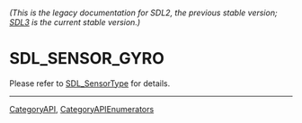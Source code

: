 ###### (This is the legacy documentation for SDL2, the previous stable version; [SDL3](https://wiki.libsdl.org/SDL3/) is the current stable version.)
# SDL_SENSOR_GYRO

Please refer to [SDL_SensorType](SDL_SensorType) for details.

----
[CategoryAPI](CategoryAPI), [CategoryAPIEnumerators](CategoryAPIEnumerators)

